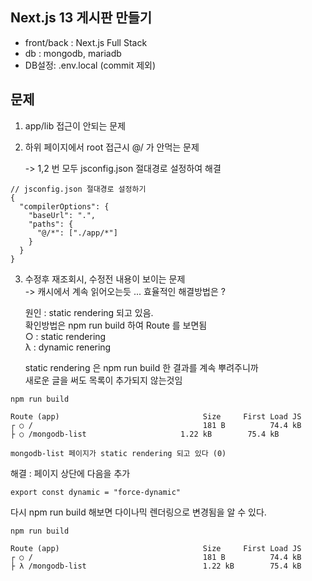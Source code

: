 ## Next.js 13 게시판 만들기

- front/back : Next.js Full Stack
- db : mongodb, mariadb
- DB설정: .env.local (commit 제외)

## 문제

1. app/lib 접근이 안되는 문제
2. 하위 페이지에서 root 접근시 @/ 가 안먹는 문제

   -> 1,2 번 모두 jsconfig.json 절대경로 설정하여 해결

```
// jsconfig.json 절대경로 설정하기
{
  "compilerOptions": {
    "baseUrl": ".",
    "paths": {
      "@/*": ["./app/*"]
    }
  }
}
```

3. 수정후 재조회시, 수정전 내용이 보이는 문제  
   -> 캐시에서 계속 읽어오는듯 ... 효율적인 해결방법은 ?

   원인 : static rendering 되고 있음.  
   확인방법은 npm run build 하여 Route 를 보면됨  
   ○ : static rendering  
   λ : dynamic renering

   static rendering 은 npm run build 한 결과를 계속 뿌려주니까  
   새로운 글을 써도 목록이 추가되지 않는것임

```
npm run build

Route (app)                                Size     First Load JS
┌ ○ /                                      181 B          74.4 kB
├ ○ /mongodb-list                     1.22 kB        75.4 kB

mongodb-list 페이지가 static rendering 되고 있다 (0)
```

해결 : 페이지 상단에 다음을 추가

`export const dynamic = "force-dynamic"`

다시 npm run build 해보면 다이나믹 렌더링으로 변경됨을 알 수 있다.

```
npm run build

Route (app)                                Size     First Load JS
┌ ○ /                                      181 B          74.4 kB
├ λ /mongodb-list                          1.22 kB        75.4 kB
```
